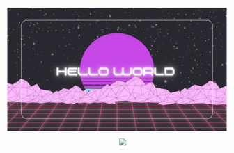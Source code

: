 ![hello-world](./public/Hello-World.png)

<p><img align="right" width="49%" src="https://github-readme-stats.vercel.app/api/top-langs?username=code-yy&show_icons=true&locale=en&layout=compact"/></p>

<!-- BLOG-POST-LIST:START -->
<!-- BLOG-POST-LIST:END -->
